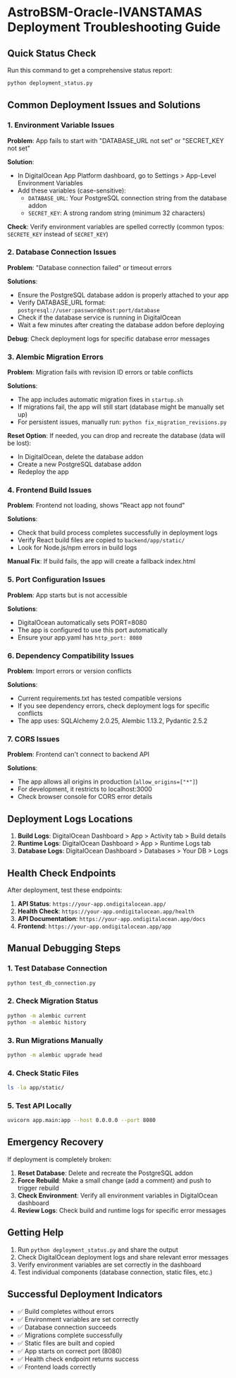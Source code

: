 # AstroBSM-Oracle-IVANSTAMAS Deployment Troubleshooting Guide

## Quick Status Check

Run this command to get a comprehensive status report:
```bash
python deployment_status.py
```

## Common Deployment Issues and Solutions

### 1. Environment Variable Issues

**Problem**: App fails to start with "DATABASE_URL not set" or "SECRET_KEY not set"

**Solution**: 
- In DigitalOcean App Platform dashboard, go to Settings > App-Level Environment Variables
- Add these variables (case-sensitive):
  - `DATABASE_URL`: Your PostgreSQL connection string from the database addon
  - `SECRET_KEY`: A strong random string (minimum 32 characters)

**Check**: Verify environment variables are spelled correctly (common typos: `SECRETE_KEY` instead of `SECRET_KEY`)

### 2. Database Connection Issues

**Problem**: "Database connection failed" or timeout errors

**Solutions**:
- Ensure the PostgreSQL database addon is properly attached to your app
- Verify DATABASE_URL format: `postgresql://user:password@host:port/database`
- Check if the database service is running in DigitalOcean
- Wait a few minutes after creating the database addon before deploying

**Debug**: Check deployment logs for specific database error messages

### 3. Alembic Migration Errors

**Problem**: Migration fails with revision ID errors or table conflicts

**Solutions**:
- The app includes automatic migration fixes in `startup.sh`
- If migrations fail, the app will still start (database might be manually set up)
- For persistent issues, manually run: `python fix_migration_revisions.py`

**Reset Option**: If needed, you can drop and recreate the database (data will be lost):
- In DigitalOcean, delete the database addon
- Create a new PostgreSQL database addon
- Redeploy the app

### 4. Frontend Build Issues

**Problem**: Frontend not loading, shows "React app not found"

**Solutions**:
- Check that build process completes successfully in deployment logs
- Verify React build files are copied to `backend/app/static/`
- Look for Node.js/npm errors in build logs

**Manual Fix**: If build fails, the app will create a fallback index.html

### 5. Port Configuration Issues

**Problem**: App starts but is not accessible

**Solutions**:
- DigitalOcean automatically sets PORT=8080
- The app is configured to use this port automatically
- Ensure your app.yaml has `http_port: 8080`

### 6. Dependency Compatibility Issues

**Problem**: Import errors or version conflicts

**Solutions**:
- Current requirements.txt has tested compatible versions
- If you see dependency errors, check deployment logs for specific conflicts
- The app uses: SQLAlchemy 2.0.25, Alembic 1.13.2, Pydantic 2.5.2

### 7. CORS Issues

**Problem**: Frontend can't connect to backend API

**Solutions**:
- The app allows all origins in production (`allow_origins=["*"]`)
- For development, it restricts to localhost:3000
- Check browser console for CORS error details

## Deployment Logs Locations

1. **Build Logs**: DigitalOcean Dashboard > App > Activity tab > Build details
2. **Runtime Logs**: DigitalOcean Dashboard > App > Runtime Logs tab
3. **Database Logs**: DigitalOcean Dashboard > Databases > Your DB > Logs

## Health Check Endpoints

After deployment, test these endpoints:

1. **API Status**: `https://your-app.ondigitalocean.app/`
2. **Health Check**: `https://your-app.ondigitalocean.app/health`
3. **API Documentation**: `https://your-app.ondigitalocean.app/docs`
4. **Frontend**: `https://your-app.ondigitalocean.app/app`

## Manual Debugging Steps

### 1. Test Database Connection
```bash
python test_db_connection.py
```

### 2. Check Migration Status
```bash
python -m alembic current
python -m alembic history
```

### 3. Run Migrations Manually
```bash
python -m alembic upgrade head
```

### 4. Check Static Files
```bash
ls -la app/static/
```

### 5. Test API Locally
```bash
uvicorn app.main:app --host 0.0.0.0 --port 8080
```

## Emergency Recovery

If deployment is completely broken:

1. **Reset Database**: Delete and recreate the PostgreSQL addon
2. **Force Rebuild**: Make a small change (add a comment) and push to trigger rebuild
3. **Check Environment**: Verify all environment variables in DigitalOcean dashboard
4. **Review Logs**: Check build and runtime logs for specific error messages

## Getting Help

1. Run `python deployment_status.py` and share the output
2. Check DigitalOcean deployment logs and share relevant error messages
3. Verify environment variables are set correctly in the dashboard
4. Test individual components (database connection, static files, etc.)

## Successful Deployment Indicators

- ✅ Build completes without errors
- ✅ Environment variables are set correctly  
- ✅ Database connection succeeds
- ✅ Migrations complete successfully
- ✅ Static files are built and copied
- ✅ App starts on correct port (8080)
- ✅ Health check endpoint returns success
- ✅ Frontend loads correctly
